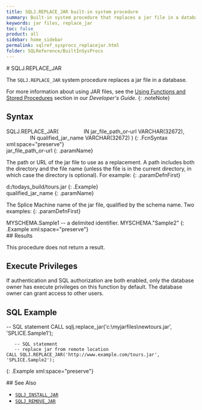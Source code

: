 ```yaml
---
title: SQLJ.REPLACE_JAR built-in system procedure
summary: Built-in system procedure that replaces a jar file in a database.
keywords: jar files, replace_jar
toc: false
product: all
sidebar: home_sidebar
permalink: sqlref_sysprocs_replacejar.html
folder: SQLReference/BuiltInSysProcs
---
```

<section>
<div class="TopicContent" data-swiftype-index="true" markdown="1">
# SQLJ.REPLACE_JAR

The `SQLJ.REPLACE_JAR` system procedure replaces a jar file in a
database.

For more information about using JAR files, see the [Using Functions and
Stored Procedures](developers_fcnsandprocs_intro.html) section in our
*Developer's Guide*.
{: .noteNote}

## Syntax

<div class="fcnWrapperWide" markdown="1">
    SQLJ.REPLACE_JAR(
                    IN jar_file_path_or-url VARCHAR(32672),
                    IN qualified_jar_name VARCHAR(32672)
                    )
{: .FcnSyntax xml:space="preserve"}

</div>
<div class="paramList" markdown="1">
jar_file_path_or-url
{: .paramName}

The path or URL of the jar file to use as a replacement. A path includes
both the directory and the file name (unless the file is in the current
directory, in which case the directory is optional). For example:
{: .paramDefnFirst}

<div class="preWrapper" markdown="1">
    d:/todays_build/tours.jar
{: .Example}

</div>
qualified_jar_name
{: .paramName}

The Splice Machine name of the jar file, qualified by the schema name.
Two examples:
{: .paramDefnFirst}

<div class="preWrapper" markdown="1">
    MYSCHEMA.Sample1
      -- a delimited identifier.
    MYSCHEMA."Sample2"
{: .Example xml:space="preserve"}

</div>
</div>
## Results

This procedure does not return a result.

## Execute Privileges

If authentication and SQL authorization are both enabled, only the
database owner has execute privileges on this function by default. The
database owner can grant access to other users.

## SQL Example

<div class="preWrapperWide" markdown="1">
       -- SQL statement
    CALL sqlj.replace_jar('c:\myjarfiles\newtours.jar', 'SPLICE.Sample1');

       -- SQL statement
       -- replace jar from remote location
    CALL SQLJ.REPLACE_JAR('http://www.example.com/tours.jar', 'SPLICE.Sample2');
{: .Example xml:space="preserve"}

</div>
## See Also

* [`SQLJ_INSTALL_JAR`](sqlref_sysprocs_installjar.html)
* [`SQLJ_REMOVE_JAR`](sqlref_sysprocs_modifypassword.html)

</div>
</section>
